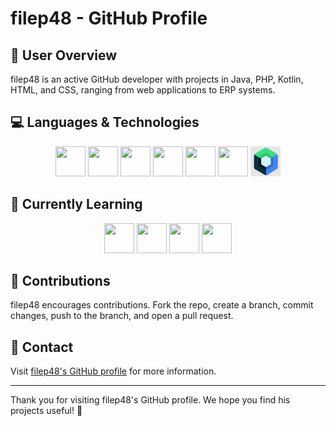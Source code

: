 # filep48 - GitHub Profile

## 👤 User Overview

filep48 is an active GitHub developer with projects in Java, PHP, Kotlin, HTML, and CSS, ranging from web applications to ERP systems.

## 💻 Languages & Technologies

<p align="center">
<img src="https://img.icons8.com/color/48/000000/java-coffee-cup-logo.png" width="48" height="48">
<img src="https://img.icons8.com/officel/48/000000/php-logo.png" width="48" height="48">
<img src="https://img.icons8.com/color/48/000000/kotlin.png" width="48" height="48">
<img src="https://img.icons8.com/color/48/000000/html-5.png" width="48" height="48">
<img src="https://img.icons8.com/color/48/000000/css3.png" width="48" height="48">
<img src="https://img.icons8.com/color/48/000000/spring-logo.png" width="48" height="48">
<img src="https://raw.githubusercontent.com/github/explore/ae48d1ca3274c0c3a90f872e605eaef069a16771/topics/jetpack-compose/jetpack-compose.png" width="48" height="48">
</p>

## 🌱 Currently Learning

<p align="center">
<img src="https://img.icons8.com/color/48/000000/typescript.png" width="48" height="48">
<img src="https://img.icons8.com/color/48/000000/react-native.png" width="48" height="48">
<img src="https://icon.icepanel.io/Technology/svg/Vite.js.svg" width="48" height="48">
<img src="https://cdn.icon-icons.com/icons2/3915/PNG/48/tauri_logo_icon_249441.png" width="48" height="48">
</p>

## 🤝 Contributions

filep48 encourages contributions. Fork the repo, create a branch, commit changes, push to the branch, and open a pull request.

## 📧 Contact

Visit [filep48's GitHub profile](https://github.com/filep48) for more information.

---

Thank you for visiting filep48's GitHub profile. We hope you find his projects useful! 🎉
